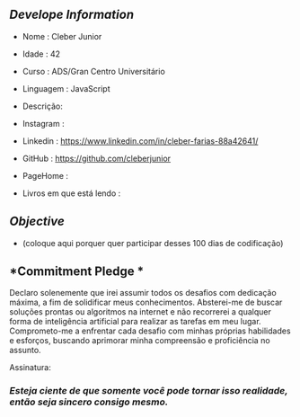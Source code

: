##   *Develope Information*

-  Nome : Cleber Junior
-  Idade : 42
-  Curso : ADS/Gran Centro Universitário
-  Linguagem : JavaScript


-  Descrição: 


- Instagram : 
- Linkedin : https://www.linkedin.com/in/cleber-farias-88a42641/
- GitHub : https://github.com/cleberjunior
- PageHome :  

- Livros em que está lendo :

##  *Objective*

 - (coloque aqui porquer quer participar desses 100 dias de codificação)



## *Commitment Pledge *


Declaro solenemente que irei assumir todos os desafios com dedicação máxima, a fim de solidificar meus conhecimentos. Absterei-me de buscar soluções prontas ou algoritmos na internet e não recorrerei a qualquer forma de inteligência artificial para realizar as tarefas em meu lugar. Comprometo-me a enfrentar cada desafio com minhas próprias habilidades e esforços, buscando aprimorar minha compreensão e proficiência no assunto.

Assinatura: 








### *Esteja ciente de que somente você pode tornar isso realidade, então seja sincero consigo mesmo.*